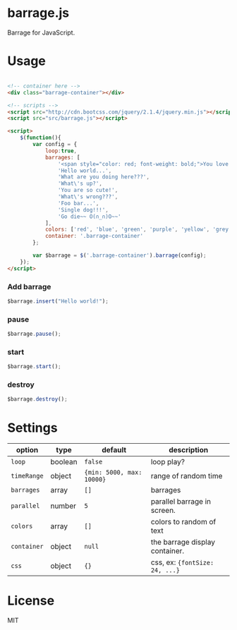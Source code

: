 # barrage.js
Barrage for JavaScript.

# Usage

```html

<!-- container here -->
<div class="barrage-container"></div>

<!-- scripts -->
<script src="http://cdn.bootcss.com/jquery/2.1.4/jquery.min.js"></script>
<script src="src/barrage.js"></script>

<script>
    $(function(){
        var config = {
            loop:true,
            barrages: [
                '<span style="color: red; font-weight: bold;">You love me or not?</span>',
                'Hello world...',
                'What are you doing here???',
                'What\'s up?',
                'You are so cute!',
                'What\'s wrong???',
                'Foo bar...',
                'Single dog!!!',
                'Go die~~ O(∩_∩)O~~'
            ],
            colors: ['red', 'blue', 'green', 'purple', 'yellow', 'grey'],
            container: '.barrage-container'
        };

        var $barrage = $('.barrage-container').barrage(config);
    });
</script>
```
### Add barrage

```javascript
$barrage.insert("Hello world!");
```

### pause

```javascript
$barrage.pause();
```
### start

```javascript
$barrage.start();
```
### destroy

```javascript
$barrage.destroy();
```

# Settings

| option | type | default | description |
| --- | ---- | ----- | --- |
| `loop` | boolean | `false` | loop play? |
| `timeRange` | object | `{min: 5000, max: 10000}` | range of random time |
| `barrages` | array | `[]` | barrages |
| `parallel` | number | `5` | parallel barrage in screen. |
| `colors` | array | `[]` | colors to random of text |
| `container` | object | `null` | the barrage display container. |
| `css` | object | `{}` | css, ex: `{fontSize: 24, ...}`

# License

MIT
